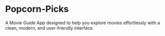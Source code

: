 # Popcorn-Picks
A Movie Guide App designed to help you explore movies effortlessly with a clean, modern, and user-friendly interface.
